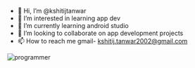 - 👋 Hi, I’m @kshitijtanwar
- 👀 I’m interested in learning app dev
- 🌱 I’m currently learning android studio
- 💞️ I’m looking to collaborate on app development projects
- 📫 How to reach me gmail- kshitij.tanwar2002@gmail.com

<!---
kshitijtanwar/kshitijtanwar is a ✨ special ✨ repository because its `README.md` (this file) appears on your GitHub profile.
You can click the Preview link to take a look at your changes.
--->

![programmer](https://user-images.githubusercontent.com/115441279/199840570-3edc06df-3578-4bc6-9d10-209fa72dfd42.gif)

